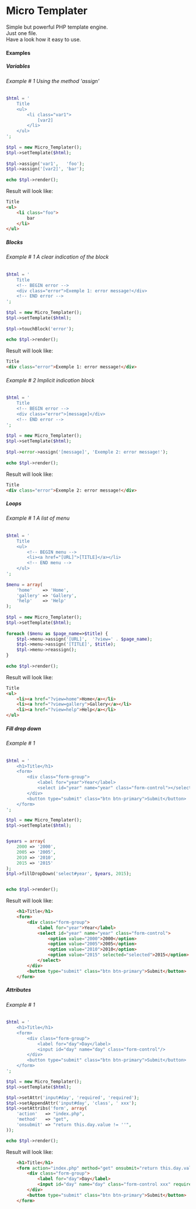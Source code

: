 Micro Templater
===============

Simple but powerful PHP template engine. <br>
Just one file. <br>
Have a look how it easy to use. <br>

#### Examples

##### Variables
###### Example # 1 Using the method 'assign'

```php
$html = '
    Title
    <ul>
        <li class="var1">
            [var2]
        </li>
    </ul>
';
 
$tpl = new Micro_Templater();
$tpl->setTemplate($html);
 
$tpl->assign('var1',   'foo');
$tpl->assign('[var2]', 'bar');
 
echo $tpl->render();
```
Result will look like:

```html
Title
<ul>
    <li class="foo">
        bar
    </li>
</ul>
```

##### Blocks

###### Example # 1 A clear indication of the block
```php
$html = '
    Title
    <!-- BEGIN error -->
    <div class="error">Exemple 1: error message!</div>
    <!-- END error -->
';
 
$tpl = new Micro_Templater();
$tpl->setTemplate($html);
 
$tpl->touchBlock('error');
 
echo $tpl->render();
```
Result will look like:

```html
Title
<div class="error">Exemple 1: error message!</div>
```

###### Example # 2 Implicit indication block
```php
$html = '
    Title
    <!-- BEGIN error -->
    <div class="error">[message]</div>
    <!-- END error -->
';
 
$tpl = new Micro_Templater();
$tpl->setTemplate($html);
 
$tpl->error->assign('[message]', 'Exemple 2: error message!');
 
echo $tpl->render();
```
Result will look like:

```html
Title
<div class="error">Exemple 2: error message!</div>
```

##### Loops

###### Example # 1 A list of menu
```php
$html = '
    Title
    <ul>
        <!-- BEGIN menu -->
        <li><a href="[URL]">[TITLE]</a></li>
        <!-- END menu -->
    </ul>
';
 
$menu = array(
    'home'    => 'Home',
    'gallery' => 'Gallery',
    'help'    => 'Help'
);
 
$tpl = new Micro_Templater();
$tpl->setTemplate($html);
 
foreach ($menu as $page_name=>$title) {
    $tpl->menu->assign('[URL]',  '?view=' . $page_name);
    $tpl->menu->assign('[TITLE]', $title);
    $tpl->menu->reassign();
}
 
echo $tpl->render();
```
Result will look like:

```html
Title
<ul>
    <li><a href="?view=home">Home</a></li>
    <li><a href="?view=gallery">Gallery</a></li>
    <li><a href="?view=help">Help</a></li>
</ul>
```


##### Fill drop down

###### Example # 1 
```php
$html = '
    <h1>Title</h1>
    <form>
        <div class="form-group">
            <label for="year">Year</label>
            <select id="year" name="year" class="form-control"></select>
        </div>
        <button type="submit" class="btn btn-primary">Submit</button>
    </form>
';

$tpl = new Micro_Templater();
$tpl->setTemplate($html);


$years = array(
    2000 => '2000',
    2005 => '2005',
    2010 => '2010',
    2015 => '2015'
);
$tpl->fillDropDown('select#year', $years, 2015);


echo $tpl->render();
```
Result will look like:

```html
    <h1>Title</h1>
    <form>
        <div class="form-group">
            <label for="year">Year</label>
            <select id="year" name="year" class="form-control">
                <option value="2000">2000</option>
                <option value="2005">2005</option>
                <option value="2010">2010</option>
                <option value="2015" selected="selected">2015</option>
            </select>
        </div>
        <button type="submit" class="btn btn-primary">Submit</button>
    </form>
```


##### Attributes

###### Example # 1 
```php
$html = '
    <h1>Title</h1>
    <form>
        <div class="form-group">
            <label for="day">Day</label>
            <input id="day" name="day" class="form-control"/>
        </div>
        <button type="submit" class="btn btn-primary">Submit</button>
    </form>
';

$tpl = new Micro_Templater();
$tpl->setTemplate($html);

$tpl->setAttr('input#day', 'required', 'required');
$tpl->setAppendAttr('input#day', 'class', ' xxx');
$tpl->setAttribs('form', array(
    'action'   => "index.php",
    'method'   => "get",
    'onsubmit' => "return this.day.value != ''",
));

echo $tpl->render();
```
Result will look like:

```html
    <h1>Title</h1>
    <form action="index.php" method="get" onsubmit="return this.day.value != ''">
        <div class="form-group">
            <label for="day">Day</label>
            <input id="day" name="day" class="form-control xxx" required="required"/>
        </div>
        <button type="submit" class="btn btn-primary">Submit</button>
    </form>
```
